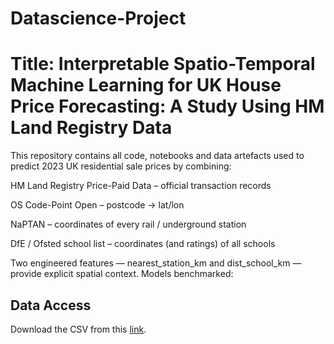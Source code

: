 # Datascience-Project
# Title: Interpretable Spatio-Temporal Machine Learning for UK House Price Forecasting: A Study Using HM Land Registry Data 

This repository contains all code, notebooks and data artefacts used to predict 2023 UK residential sale prices by combining:

HM Land Registry Price-Paid Data – official transaction records

OS Code-Point Open – postcode → lat/lon

NaPTAN – coordinates of every rail / underground station

DfE / Ofsted school list – coordinates (and ratings) of all schools

Two engineered features — nearest_station_km and dist_school_km — provide explicit spatial context.
Models benchmarked:
## Data Access
Download the CSV from this [link](https://herts365-my.sharepoint.com/:f:/g/personal/yu23aac_herts_ac_uk/EjSi0YhxuGxDlLO5rdyJUvsBCTgFSnnqKd1Zc2ciMlk0Tw?e=y5HTXx). 

